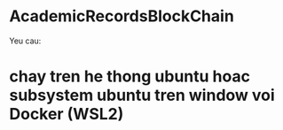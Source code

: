 # AcademicRecordsBlockChain
Yeu cau: 
# chay tren he thong ubuntu hoac subsystem ubuntu tren window voi Docker (WSL2)

